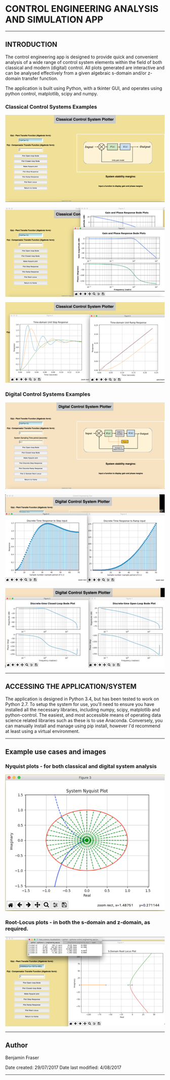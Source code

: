 # **CONTROL ENGINEERING ANALYSIS AND SIMULATION APP** 

----------

## INTRODUCTION 

The control engineering app is designed to provide quick and convenient analysis of a wide range of control system elements within the field of both classical and modern (digital) control. All plots generated are interactive and can be analysed effectively from a given algebraic s-domain and/or z-domain transfer function.

The application is built using Python, with a tkinter GUI, and operates using python control, matplotlib, scipy and numpy.

### Classical Control Systems Examples

![application overview example](example_images/classical_control_example.png?raw=True "Application overview - The many different features available for classical control analysis.")

![application plot examples](example_images/classical_control_example_2.png?raw=True "Application overview - An example of bode plots producable by the application.")

![application time domain examples](example_images/time_response_examples.png?raw=True "Example of plotting a time-domain response to both step and ramp inputs.")

### Digital Control Systems Examples

![application discrete time examples](example_images/digital_control_example.png?raw=True "An overview of the modern control system interface within the application.")

![application discrete time domain example](example_images/digital_control_example_3.png?raw=True "An example of the discrete time-domain plot capability.")

![application discrete time domain example](example_images/digital_control_bode_example.png?raw=True "An example of the discrete time-domain bode plot capability.")

----------

## ACCESSING THE APPLICATION/SYSTEM

The application is designed in Python 3.4, but has been tested to work on Python 2.7. To setup the system for use, you'll need to ensure you have installed all the necessary libraries, including numpy, scipy, matplotlib and python-control. The easiest, and most accessible means of operating data science related libraries such as these is to use Anaconda. Conversely, you can manually install and manage using pip install, however I'd recommend at least using a virtual environment.  

----------

## Example use cases and images

### Nyquist plots - for both classical and digital system analysis

![application nyquist plot](example_images/nyquist_example.png?raw=True "Example of using the app to produce a Nyquist plot.")

### Root-Locus plots - in both the s-domain and z-domain, as required.

![application root locus](example_images/root_locus_example.png?raw=True "Root locus plotting example")

----------

## Author 

Benjamin Fraser

Date created: 29/07/2017
Date last modified: 4/08/2017

--------

